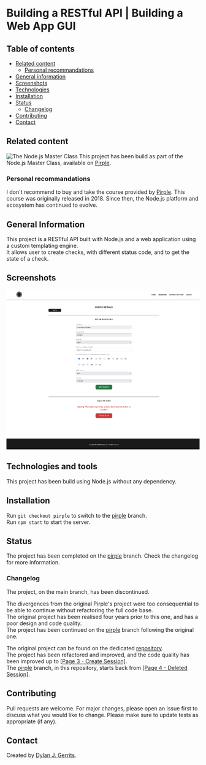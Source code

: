 # Building a RESTful API | Building a Web App GUI

## Table of contents
- [Related content](#related-content)
  - [Personal recommandations](#personal-recommandations)
- [General information](#general-information)
- [Screenshots](#screenshots)
- [Technologies](#technologies-and-tools)
- [Installation](#installation)
- [Status](#status)
    - [Changelog](#changelog)
- [Contributing](#contributing)
- [Contact](#contact)

## Related content
![The Node.js Master Class](https://pirple.s3.amazonaws.com/tiles/node.png)
This project has been build as part of the Node.js Master Class, available on [Pirple](https://www.pirple.com/).

### Personal recommandations
I don't recommend to buy and take the course provided by [Pirple](https://www.pirple.com/).
This course was originally released in 2018. Since then, the Node.js platform and ecosystem has continued to evolve.

## General Information
This project is a RESTful API built with Node.js and a web application using a custom templating engine.  
It allows user to create checks, with different status code, and to get the state of a check.

## Screenshots
![Check details](check-details.png)

## Technologies and tools
This project has been build using Node.js without any dependency.

## Installation
Run `git checkout pirple` to switch to the [pirple](https://github.com/Dyrits/WEB-APP-WITH-RESTFUL-API/tree/pirple) branch.  
Run `npm start` to start the server.

## Status
The project has been completed on the [pirple](https://github.com/Dyrits/WEB-APP-WITH-RESTFUL-API/tree/pirple) branch. Check the changelog for more information.

### Changelog
The project, on the main branch, has been discontinued.

The divergences from the original Pirple's project were too consequential to be able to continue without refactoring the full code base.  
The original project has been realised four years prior to this one, and has a poor design and code quality.  
The project has been continued on the [pirple](https://github.com/Dyrits/WEB-APP-WITH-RESTFUL-API/tree/pirple) branch following the original one.

The original project can be found on the dedicated [repository](https://github.com/pirple/The-NodeJS-Master-Class/tree/master/Section%204).  
The project has been refactored and improved, and the code quality has been improved up to [[Page 3 - Create Session]](https://github.com/pirple/The-NodeJS-Master-Class/tree/master/Section%204/Page%203%20-%20Create%20Session).  
The [pirple](https://github.com/Dyrits/WEB-APP-WITH-RESTFUL-API/tree/pirple) branch, in this repository, starts back from [[Page 4 - Deleted Session]](https://github.com/pirple/The-NodeJS-Master-Class/tree/master/Section%204/Page%204%20-%20Deleted%20Session).

## Contributing
Pull requests are welcome. For major changes, please open an issue first to discuss what you would like to change.
Please make sure to update tests as appropriate (if any).

## Contact
Created by [Dylan J. Gerrits](https://github.com/Dyrits).
